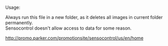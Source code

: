 Usage:  
  
Always run this file in a new folder, as it deletes all images in current folder permanently.  
Sensocontrol doesn't allow access to data for some reason.  
  
http://promo.parker.com/promotionsite/sensocontrol/us/en/home  